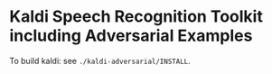 Kaldi Speech Recognition Toolkit including Adversarial Examples
================================

To build kaldi: see `./kaldi-adversarial/INSTALL`.  